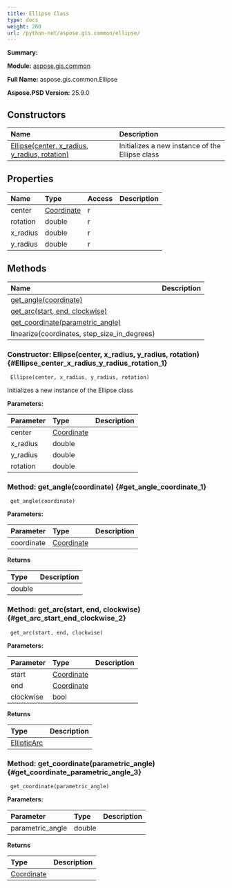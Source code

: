 ```yaml
---
title: Ellipse Class
type: docs
weight: 260
url: /python-net/aspose.gis.common/ellipse/
---
```


**Summary:** 

**Module:** [aspose.gis.common](/psd/python-net/aspose.gis.common/)

**Full Name:** aspose.gis.common.Ellipse

**Aspose.PSD Version:** 25.9.0

## **Constructors**
| **Name** | **Description** |
| :- | :- |
| [Ellipse(center, x_radius, y_radius, rotation)](#Ellipse_center_x_radius_y_radius_rotation_1) | Initializes a new instance of the Ellipse class |
## **Properties**
| **Name** | **Type** | **Access** | **Description** |
| :- | :- | :- | :- |
| center | [Coordinate](/psd/python-net/aspose.gis.common/coordinate) | r |    |
| rotation | double | r |    |
| x_radius | double | r |    |
| y_radius | double | r |    |
## **Methods**
| **Name** | **Description** |
| :- | :- |
| [get_angle(coordinate)](#get_angle_coordinate_1) |    |
| [get_arc(start, end, clockwise)](#get_arc_start_end_clockwise_2) |    |
| [get_coordinate(parametric_angle)](#get_coordinate_parametric_angle_3) |    |
| linearize(coordinates, step_size_in_degrees) |    |


### Constructor: Ellipse(center, x_radius, y_radius, rotation) {#Ellipse_center_x_radius_y_radius_rotation_1}


```
 Ellipse(center, x_radius, y_radius, rotation) 
```

Initializes a new instance of the Ellipse class

**Parameters:**

| Parameter | Type | Description |
| :- | :- | :- |
| center | [Coordinate](/psd/python-net/aspose.gis.common/coordinate) |  |
| x_radius | double |  |
| y_radius | double |  |
| rotation | double |  |

### Method: get_angle(coordinate) {#get_angle_coordinate_1}


```
 get_angle(coordinate) 
```

  

**Parameters:**

| Parameter | Type | Description |
| :- | :- | :- |
| coordinate | [Coordinate](/psd/python-net/aspose.gis.common/coordinate) |  |

**Returns**

| Type | Description |
| :- | :- |
| double |  |


### Method: get_arc(start, end, clockwise) {#get_arc_start_end_clockwise_2}


```
 get_arc(start, end, clockwise) 
```

  

**Parameters:**

| Parameter | Type | Description |
| :- | :- | :- |
| start | [Coordinate](/psd/python-net/aspose.gis.common/coordinate) |  |
| end | [Coordinate](/psd/python-net/aspose.gis.common/coordinate) |  |
| clockwise | bool |  |

**Returns**

| Type | Description |
| :- | :- |
| [EllipticArc](/psd/python-net/aspose.gis.common/ellipticarc) |  |


### Method: get_coordinate(parametric_angle) {#get_coordinate_parametric_angle_3}


```
 get_coordinate(parametric_angle) 
```

  

**Parameters:**

| Parameter | Type | Description |
| :- | :- | :- |
| parametric_angle | double |  |

**Returns**

| Type | Description |
| :- | :- |
| [Coordinate](/psd/python-net/aspose.gis.common/coordinate) |  |


